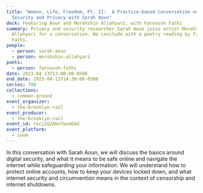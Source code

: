 ```yaml
---
title: "Womxn, Life, Freedom, Pt. II:  A Practice-based Conversation on Online
  Security and Privacy with Sarah Aoun"
deck: Featuring Aoun and Morehshin Allahyari, with Farnoosh Fathi
summary: Privacy and security researcher Sarah Aoun joins artist Morehshin
  Allahyari for a conversation. We conclude with a poetry reading by Farnoosh
  Fathi.
people:
  - person: sarah-aoun
  - person: morehshin-allahyari
poets:
  - person: farnoosh-fathi
date: 2023-04-13T13:00:00-0500
end_date: 2023-04-13T14:30:00-0500
series: 788
collections:
  - common-ground
event_organizer:
  - the-brooklyn-rail
event_producer:
  - the-brooklyn-rail
event_id: recj2Q2AknTwueG4d
event_platform:
  - zoom
---
```

In this conversation with Sarah Aoun, we will discuss the basics around digital security, and what it means to be safe online and navigate the internet while safeguarding your information. We will understand how to protect online accounts, how to keep your devices locked down, and what internet security and circumvention means in the context of censorship and internet shutdowns.
